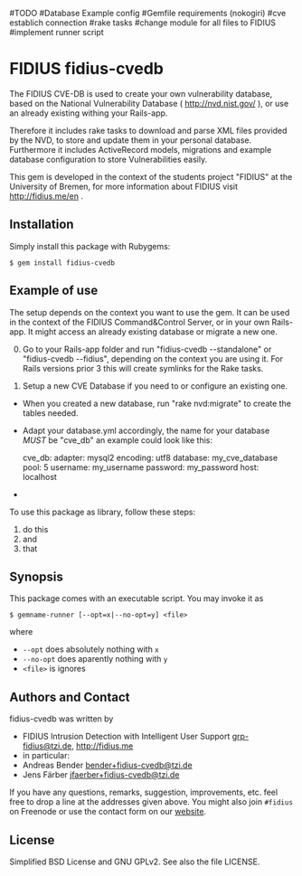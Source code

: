 



#TODO
#Database Example config
#Gemfile requirements (nokogiri)
#cve establich connection
#rake tasks
#change module for all files to FIDIUS
#implement runner script




# FIDIUS fidius-cvedb

The FIDIUS CVE-DB is used to create your own vulnerability database, based on
the National Vulnerability Database ( http://nvd.nist.gov/ ), or use an already
existing withing your Rails-app.

Therefore it includes rake tasks to download and parse XML files provided by the
NVD, to store and update them in your personal database. Furthermore it includes
ActiveRecord models, migrations and example database configuration to store
Vulnerabilities easily.

This gem is developed in the context of the students project "FIDIUS" at the
University of Bremen, for more information about FIDIUS visit
http://fidius.me/en .

## Installation

Simply install this package with Rubygems:

    $ gem install fidius-cvedb


## Example of use

The setup depends on the context you want to use the gem. It can be used in the
context of the FIDIUS Command&Control Server, or in your own Rails-app. It might
access an already existing database or migrate a new one.

0. Go to your Rails-app folder and run "fidius-cvedb --standalone" or
   "fidius-cvedb --fidius", depending on the context you are using it. For Rails
   versions prior 3 this will create symlinks for the Rake tasks.
   
1. Setup a new CVE Database if you need to or configure an existing one.
  * When you created a new database, run "rake nvd:migrate" to create the tables
    needed.
  * Adapt your database.yml accordingly, the name for your database *MUST* be
    "cve_db" an example could look like this:

    cve_db:
      adapter: mysql2
      encoding: utf8
      database: my_cve_database
      pool: 5
      username: my_username
      password: my_password
      host: localhost

  * 


To use this package as library, follow these steps:

1. do this
2. and
3. that


## Synopsis

This package comes with an executable script. You may invoke it as

    $ gemname-runner [--opt=x|--no-opt=y] <file>

where

* `--opt` does absolutely nothing with `x`
* `--no-opt` does aparently nothing with `y`
* `<file>` is ignores


## Authors and Contact

fidius-cvedb was written by

* FIDIUS Intrusion Detection with Intelligent User Support
  <grp-fidius@tzi.de>, <http://fidius.me>
* in particular:
 * Andreas Bender <bender+fidius-cvedb@tzi.de>
 * Jens Färber <jfaerber+fidius-cvedb@tzi.de>

If you have any questions, remarks, suggestion, improvements,
etc. feel free to drop a line at the addresses given above.
You might also join `#fidius` on Freenode or use the contact
form on our [website](http://fidius.me/en/contact).


## License

Simplified BSD License and GNU GPLv2. See also the file LICENSE.
